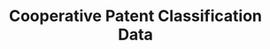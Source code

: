 ---
layout: default
bigquery: https://console.cloud.google.com/bigquery?p=patents-public-data&d=cpc&page=dataset
citation: '“Cooperative Patent Classification” by the EPO and USPTO, for public use. '
contributors: EPO, USPTO
cost: None
description: Cooperative Patent Classification Data contains the scheme and definitions
  of the Cooperative Patent Classification system for classifying patent documents.
  The CPC is the result of a partnership between the EPO and the USPTO in their joint
  effort to develop a common, internationally compatible classification system for
  technical documents, in particular patent publications, which will be used by both
  offices in the patent granting process
documentation: https://www.cooperativepatentclassification.org/cpcSchemeAndDefinitions
last_edit: 04/13/2022, 10:29:41
location: https://www.cooperativepatentclassification.org/index
maintained_by: USPTO, EPO
schema_fields:
- date_revised
- ipcConcordant
- parents
- definition
- children
- ipc_concordant
- title_part
- limitingReferences
- synonyms
- titleFull
- residual_references
- title_full
- child_groups
- childGroups
- level
- symbol
- residualReferences
- informativeReferences
- breakdown_code
- breakdownCode
- additional_only
- applicationReferences
- glossary
- dateRevised
- limiting_references
- notAllocatable
- sizeCache
- not_allocatable
- application_references
- status
- informative_references
- titlePart
shortname: cooperative_patent_classification
tags:
- patents
- science
title: Cooperative Patent Classification Data
uuid: 984374a7-16e9-4b35-9445-458daceb01bf
---